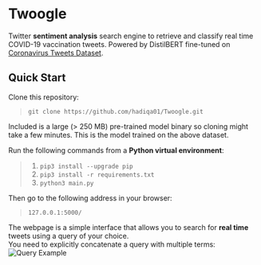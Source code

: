 # Twoogle
Twitter **sentiment analysis** search engine to retrieve and classify real time COVID-19 vaccination tweets. Powered by DistilBERT fine-tuned on [Coronavirus Tweets Dataset](https://ieee-dataport.org/open-access/coronavirus-covid-19-tweets-dataset#files).

## Quick Start

Clone this repository:
> `git clone https://github.com/hadiqa01/Twoogle.git`

Included is a large (> 250 MB) pre-trained model binary so cloning might take a few minutes. This is the model trained on the above dataset.

Run the following commands from a **Python virtual environment**:

> 1. `pip3 install --upgrade pip`
> 2. `pip3 install -r requirements.txt`
> 3. `python3 main.py`

Then go to the following address in your browser:
> `127.0.0.1:5000/`

The webpage is a simple interface that allows you to search for **real time** tweets using a query of your choice. <br>
You need to explicitly concatenate a query with multiple terms:
![Query Example](images/query_ex.png "Query Example")
